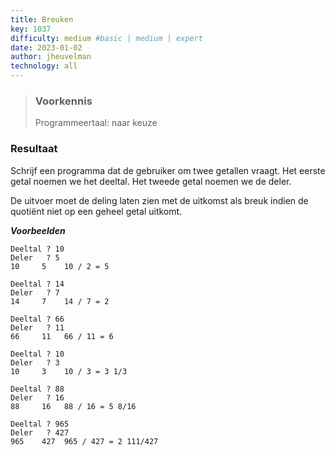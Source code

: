 ```yaml
---
title: Breuken
key: 1037
difficulty: medium #basic | medium | expert
date: 2023-01-02
author: jheuvelman
technology: all
---
```






> ### Voorkennis
> Programmeertaal: naar keuze

### Resultaat
Schrijf een programma dat de gebruiker om twee getallen vraagt. Het
eerste getal noemen we het deeltal. Het tweede getal noemen we de deler.

De uitvoer moet de deling laten zien met de uitkomst als breuk indien de
quotiënt niet op een geheel getal uitkomt.

***Voorbeelden***  

```shell
Deeltal ? 10
Deler   ? 5
10     5    10 / 2 = 5  

Deeltal ? 14
Deler   ? 7    
14     7    14 / 7 = 2  

Deeltal ? 66
Deler   ? 11    
66     11   66 / 11 = 6           

Deeltal ? 10
Deler   ? 3    
10     3    10 / 3 = 3 1/3        

Deeltal ? 88
Deler   ? 16    
88     16   88 / 16 = 5 8/16      

Deeltal ? 965
Deler   ? 427    
965    427  965 / 427 = 2 111/427 
```